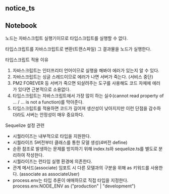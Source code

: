 ## notice_ts
## Notebook
노드는 자바스크립트 실행기이므로 타입스크립트를 실행할 수 없다.

타입스크립트를 자바스크립트로 변환(트랜스파일) 그 결과물을 노드가 실행한다.  
  
타입스크립트 적용 이유
1. 자바스크립트는 인터프리터 언어이므로 실행을 해봐야 에러가 있는지 알 수 있다.
2. 자바스크립트는 싱글 스레드이므로 에러가 나면 서버가 죽는다. (서비스 중단)
3. PM2 FOREVER 등 서버가 죽으면 되살려주는 도구를 사용해도 코드 자체에 에러가 있다면 근본적으로 소용없다.
4. 타입스크립트는 자바스크립트에서 가장 많이 하는 실수(cannot read property of ... / ... is not a function)를 막아준다.
5. 타입스크립트를 적용하면 코드가 길어져 생산성이 낮아지지만 이런 단점을 감수하더라도 서버는 안정성이 매우 중요하다.

Sequelize 설정 관련
- 시퀄라이즈는 내부적으로 타입을 지원한다.
- 시퀄라이즈 5버전부터 클래스를 통한 모델 생성(4버전 define)
- 순환 참조로 발생하는 문제를 방지하기 위해 index.ts와 sequelize.ts를 별도로 분리하여 작성한다.
- 시퀄라이즈는 런타임 실행 환경에 의존한다.
- 관계 메서드(associate) 임포트 시 다른 모델과의 구분을 위해 as 키워드를 사용한다. (associate as associateUser)
- process.env는 타입 추론이 애매하므로 직접 타입을 지정한다. process.env.NODE_ENV as ("production" | "development")

